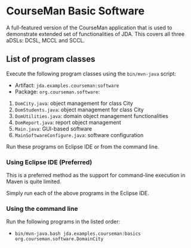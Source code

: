 # CourseMan Basic Software

A full-featured version of the CourseMan application that is used to demonstrate extended set of functionalities of JDA. This covers all three aDSLs: DCSL, MCCL and SCCL.

## List of program classes
Execute the following program classes using the `bin/mvn-java` script:

- Artifact: `jda.examples.courseman:software`
- Package: `org.courseman.software`:

1. `DomCity.java`: object management for class City
2. `DomStudents.java`: object management for class City
3. `DomUtilities.java`: domain object management functionalities
4. `DomReport.java`: report object management
5. `Main.java`: GUI-based software
6. `MainSoftwareConfigure.java`: software configuration

Run these programs on Eclipse IDE or from the command line.

### Using Eclipse IDE (Preferred)
This is a preferred method as the support for command-line execution in Maven is quite limited.

Simply run each of the above programs in the Eclipse IDE.

### Using the command line
Run the following programs in the listed order:

- `bin/mvn-java.bash jda.examples.courseman:basics org.courseman.software.DomainCity`